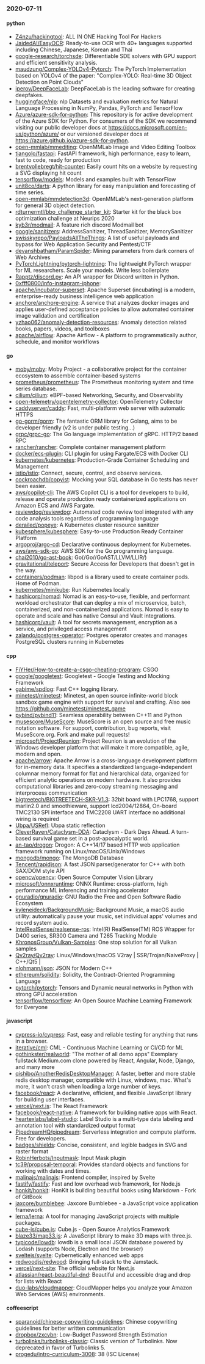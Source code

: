 ### 2020-07-11

#### python
* [Z4nzu/hackingtool](https://github.com/Z4nzu/hackingtool): ALL IN ONE Hacking Tool For Hackers
* [JaidedAI/EasyOCR](https://github.com/JaidedAI/EasyOCR): Ready-to-use OCR with 40+ languages supported including Chinese, Japanese, Korean and Thai
* [google-research/torchsde](https://github.com/google-research/torchsde): Differentiable SDE solvers with GPU support and efficient sensitivity analysis.
* [maudzung/Complex-YOLOv4-Pytorch](https://github.com/maudzung/Complex-YOLOv4-Pytorch): The PyTorch Implementation based on YOLOv4 of the paper: "Complex-YOLO: Real-time 3D Object Detection on Point Clouds"
* [iperov/DeepFaceLab](https://github.com/iperov/DeepFaceLab): DeepFaceLab is the leading software for creating deepfakes.
* [huggingface/nlp](https://github.com/huggingface/nlp): nlp  Datasets and evaluation metrics for Natural Language Processing in NumPy, Pandas, PyTorch and TensorFlow
* [Azure/azure-sdk-for-python](https://github.com/Azure/azure-sdk-for-python): This repository is for active development of the Azure SDK for Python. For consumers of the SDK we recommend visiting our public developer docs at https://docs.microsoft.com/en-us/python/azure/ or our versioned developer docs at https://azure.github.io/azure-sdk-for-python.
* [open-mmlab/mmediting](https://github.com/open-mmlab/mmediting): OpenMMLab Image and Video Editing Toolbox
* [tiangolo/fastapi](https://github.com/tiangolo/fastapi): FastAPI framework, high performance, easy to learn, fast to code, ready for production
* [brentvollebregt/hit-counter](https://github.com/brentvollebregt/hit-counter): Easily count hits  on a website by requesting a SVG displaying hit count 
* [tensorflow/models](https://github.com/tensorflow/models): Models and examples built with TensorFlow
* [unit8co/darts](https://github.com/unit8co/darts): A python library for easy manipulation and forecasting of time series.
* [open-mmlab/mmdetection3d](https://github.com/open-mmlab/mmdetection3d): OpenMMLab's next-generation platform for general 3D object detection.
* [rdturnermtl/bbo_challenge_starter_kit](https://github.com/rdturnermtl/bbo_challenge_starter_kit): Starter kit for the black box optimization challenge at Neurips 2020
* [kyb3r/modmail](https://github.com/kyb3r/modmail): A feature rich discord Modmail bot
* [google/sanitizers](https://github.com/google/sanitizers): AddressSanitizer, ThreadSanitizer, MemorySanitizer
* [swisskyrepo/PayloadsAllTheThings](https://github.com/swisskyrepo/PayloadsAllTheThings): A list of useful payloads and bypass for Web Application Security and Pentest/CTF
* [devanshbatham/ParamSpider](https://github.com/devanshbatham/ParamSpider): Mining parameters from dark corners of Web Archives
* [PyTorchLightning/pytorch-lightning](https://github.com/PyTorchLightning/pytorch-lightning): The lightweight PyTorch wrapper for ML researchers. Scale your models. Write less boilerplate
* [Rapptz/discord.py](https://github.com/Rapptz/discord.py): An API wrapper for Discord written in Python.
* [0xfff0800/info-instagram-iphone](https://github.com/0xfff0800/info-instagram-iphone): 
* [apache/incubator-superset](https://github.com/apache/incubator-superset): Apache Superset (incubating) is a modern, enterprise-ready business intelligence web application
* [anchore/anchore-engine](https://github.com/anchore/anchore-engine): A service that analyzes docker images and applies user-defined acceptance policies to allow automated container image validation and certification
* [yzhao062/anomaly-detection-resources](https://github.com/yzhao062/anomaly-detection-resources): Anomaly detection related books, papers, videos, and toolboxes
* [apache/airflow](https://github.com/apache/airflow): Apache Airflow - A platform to programmatically author, schedule, and monitor workflows

#### go
* [moby/moby](https://github.com/moby/moby): Moby Project - a collaborative project for the container ecosystem to assemble container-based systems
* [prometheus/prometheus](https://github.com/prometheus/prometheus): The Prometheus monitoring system and time series database.
* [cilium/cilium](https://github.com/cilium/cilium): eBPF-based Networking, Security, and Observability
* [open-telemetry/opentelemetry-collector](https://github.com/open-telemetry/opentelemetry-collector): OpenTelemetry Collector
* [caddyserver/caddy](https://github.com/caddyserver/caddy): Fast, multi-platform web server with automatic HTTPS
* [go-gorm/gorm](https://github.com/go-gorm/gorm): The fantastic ORM library for Golang, aims to be developer friendly (v2 is under public testing...)
* [grpc/grpc-go](https://github.com/grpc/grpc-go): The Go language implementation of gRPC. HTTP/2 based RPC
* [rancher/rancher](https://github.com/rancher/rancher): Complete container management platform
* [docker/ecs-plugin](https://github.com/docker/ecs-plugin): CLI plugin for using Fargate/ECS with Docker CLI
* [kubernetes/kubernetes](https://github.com/kubernetes/kubernetes): Production-Grade Container Scheduling and Management
* [istio/istio](https://github.com/istio/istio): Connect, secure, control, and observe services.
* [cockroachdb/copyist](https://github.com/cockroachdb/copyist): Mocking your SQL database in Go tests has never been easier.
* [aws/copilot-cli](https://github.com/aws/copilot-cli): The AWS Copilot CLI is a tool for developers to build, release and operate production ready containerized applications on Amazon ECS and AWS Fargate.
* [reviewdog/reviewdog](https://github.com/reviewdog/reviewdog):  Automated code review tool integrated with any code analysis tools regardless of programming language
* [derailed/popeye](https://github.com/derailed/popeye):  A Kubernetes cluster resource sanitizer
* [kubesphere/kubesphere](https://github.com/kubesphere/kubesphere): Easy-to-use Production Ready Container Platform
* [argoproj/argo-cd](https://github.com/argoproj/argo-cd): Declarative continuous deployment for Kubernetes.
* [aws/aws-sdk-go](https://github.com/aws/aws-sdk-go): AWS SDK for the Go programming language.
* [chai2010/go-ast-book](https://github.com/chai2010/go-ast-book):  Go(/Go//GoAST/LLVM/LLIR/)
* [gravitational/teleport](https://github.com/gravitational/teleport): Secure Access for Developers that doesn't get in the way.
* [containers/podman](https://github.com/containers/podman): libpod is a library used to create container pods. Home of Podman.
* [kubernetes/minikube](https://github.com/kubernetes/minikube): Run Kubernetes locally
* [hashicorp/nomad](https://github.com/hashicorp/nomad): Nomad is an easy-to-use, flexible, and performant workload orchestrator that can deploy a mix of microservice, batch, containerized, and non-containerized applications. Nomad is easy to operate and scale and has native Consul and Vault integrations.
* [hashicorp/vault](https://github.com/hashicorp/vault): A tool for secrets management, encryption as a service, and privileged access management
* [zalando/postgres-operator](https://github.com/zalando/postgres-operator): Postgres operator creates and manages PostgreSQL clusters running in Kubernetes

#### cpp
* [FiYHer/How-to-create-a-csgo-cheating-program](https://github.com/FiYHer/How-to-create-a-csgo-cheating-program): CSGO
* [google/googletest](https://github.com/google/googletest): Googletest - Google Testing and Mocking Framework
* [gabime/spdlog](https://github.com/gabime/spdlog): Fast C++ logging library.
* [minetest/minetest](https://github.com/minetest/minetest): Minetest, an open source infinite-world block sandbox game engine with support for survival and crafting. Also see https://github.com/minetest/minetest_game
* [pybind/pybind11](https://github.com/pybind/pybind11): Seamless operability between C++11 and Python
* [musescore/MuseScore](https://github.com/musescore/MuseScore): MuseScore is an open source and free music notation software. For support, contribution, bug reports, visit MuseScore.org. Fork and make pull requests!
* [microsoft/ProjectReunion](https://github.com/microsoft/ProjectReunion): Project Reunion is an evolution of the Windows developer platform that will make it more compatible, agile, modern and open.
* [apache/arrow](https://github.com/apache/arrow): Apache Arrow is a cross-language development platform for in-memory data. It specifies a standardized language-independent columnar memory format for flat and hierarchical data, organized for efficient analytic operations on modern hardware. It also provides computational libraries and zero-copy streaming messaging and interprocess communication
* [bigtreetech/BIGTREETECH-SKR-V1.3](https://github.com/bigtreetech/BIGTREETECH-SKR-V1.3): 32bit board with LPC1768, support marlin2.0 and smoothieware, support lcd2004/12864, On-board TMC2130 SPI interface and TMC2208 UART interface no additional wiring is required
* [Ubpa/USRefl](https://github.com/Ubpa/USRefl): Ubpa static reflection
* [CleverRaven/Cataclysm-DDA](https://github.com/CleverRaven/Cataclysm-DDA): Cataclysm - Dark Days Ahead. A turn-based survival game set in a post-apocalyptic world.
* [an-tao/drogon](https://github.com/an-tao/drogon): Drogon: A C++14/17 based HTTP web application framework running on Linux/macOS/Unix/Windows
* [mongodb/mongo](https://github.com/mongodb/mongo): The MongoDB Database
* [Tencent/rapidjson](https://github.com/Tencent/rapidjson): A fast JSON parser/generator for C++ with both SAX/DOM style API
* [opencv/opencv](https://github.com/opencv/opencv): Open Source Computer Vision Library
* [microsoft/onnxruntime](https://github.com/microsoft/onnxruntime): ONNX Runtime: cross-platform, high performance ML inferencing and training accelerator
* [gnuradio/gnuradio](https://github.com/gnuradio/gnuradio): GNU Radio  the Free and Open Software Radio Ecosystem
* [kyleneideck/BackgroundMusic](https://github.com/kyleneideck/BackgroundMusic): Background Music, a macOS audio utility: automatically pause your music, set individual apps' volumes and record system audio.
* [IntelRealSense/realsense-ros](https://github.com/IntelRealSense/realsense-ros): Intel(R) RealSense(TM) ROS Wrapper for D400 series, SR300 Camera and T265 Tracking Module
* [KhronosGroup/Vulkan-Samples](https://github.com/KhronosGroup/Vulkan-Samples): One stop solution for all Vulkan samples
* [Qv2ray/Qv2ray](https://github.com/Qv2ray/Qv2ray):  Linux/Windows/macOS  V2ray  |  SSR/Trojan/NaiveProxy |  C++/Qt5  |  
* [nlohmann/json](https://github.com/nlohmann/json): JSON for Modern C++
* [ethereum/solidity](https://github.com/ethereum/solidity): Solidity, the Contract-Oriented Programming Language
* [pytorch/pytorch](https://github.com/pytorch/pytorch): Tensors and Dynamic neural networks in Python with strong GPU acceleration
* [tensorflow/tensorflow](https://github.com/tensorflow/tensorflow): An Open Source Machine Learning Framework for Everyone

#### javascript
* [cypress-io/cypress](https://github.com/cypress-io/cypress): Fast, easy and reliable testing for anything that runs in a browser.
* [iterative/cml](https://github.com/iterative/cml):  CML - Continuous Machine Learning or CI/CD for ML
* [gothinkster/realworld](https://github.com/gothinkster/realworld): "The mother of all demo apps"  Exemplary fullstack Medium.com clone powered by React, Angular, Node, Django, and many more 
* [qishibo/AnotherRedisDesktopManager](https://github.com/qishibo/AnotherRedisDesktopManager): A faster, better and more stable redis desktop manager, compatible with Linux, windows, mac. What's more, it won't crash when loading a large number of keys.
* [facebook/react](https://github.com/facebook/react): A declarative, efficient, and flexible JavaScript library for building user interfaces.
* [vercel/next.js](https://github.com/vercel/next.js): The React Framework
* [facebook/react-native](https://github.com/facebook/react-native): A framework for building native apps with React.
* [heartexlabs/label-studio](https://github.com/heartexlabs/label-studio): Label Studio is a multi-type data labeling and annotation tool with standardized output format
* [PipedreamHQ/pipedream](https://github.com/PipedreamHQ/pipedream): Serverless integration and compute platform. Free for developers.
* [badges/shields](https://github.com/badges/shields): Concise, consistent, and legible badges in SVG and raster format
* [RobinHerbots/Inputmask](https://github.com/RobinHerbots/Inputmask): Input Mask plugin
* [tc39/proposal-temporal](https://github.com/tc39/proposal-temporal): Provides standard objects and functions for working with dates and times.
* [malinajs/malinajs](https://github.com/malinajs/malinajs): Frontend compiler, inspired by Svelte
* [fastify/fastify](https://github.com/fastify/fastify): Fast and low overhead web framework, for Node.js
* [honkit/honkit](https://github.com/honkit/honkit):  HonKit is building beautiful books using Markdown - Fork of GitBook
* [jaxcore/bumblebee](https://github.com/jaxcore/bumblebee): Jaxcore Bumblebee - a JavaScript voice application framework
* [lerna/lerna](https://github.com/lerna/lerna):  A tool for managing JavaScript projects with multiple packages.
* [cube-js/cube.js](https://github.com/cube-js/cube.js):  Cube.js - Open Source Analytics Framework
* [blaze33/map33.js](https://github.com/blaze33/map33.js): A JavaScript library to make 3D maps with three.js.
* [typicode/lowdb](https://github.com/typicode/lowdb):  lowdb is a small local JSON database powered by Lodash (supports Node, Electron and the browser)
* [sveltejs/svelte](https://github.com/sveltejs/svelte): Cybernetically enhanced web apps
* [redwoodjs/redwood](https://github.com/redwoodjs/redwood): Bringing full-stack to the Jamstack.
* [vercel/next-site](https://github.com/vercel/next-site): The official website for Next.js
* [atlassian/react-beautiful-dnd](https://github.com/atlassian/react-beautiful-dnd): Beautiful and accessible drag and drop for lists with React
* [duo-labs/cloudmapper](https://github.com/duo-labs/cloudmapper): CloudMapper helps you analyze your Amazon Web Services (AWS) environments.

#### coffeescript
* [sparanoid/chinese-copywriting-guidelines](https://github.com/sparanoid/chinese-copywriting-guidelines): Chinese copywriting guidelines for better written communication
* [dropbox/zxcvbn](https://github.com/dropbox/zxcvbn): Low-Budget Password Strength Estimation
* [turbolinks/turbolinks-classic](https://github.com/turbolinks/turbolinks-classic): Classic version of Turbolinks. Now deprecated in favor of Turbolinks 5.
* [progedu/intro-curriculum-3008](https://github.com/progedu/intro-curriculum-3008): 38 (ISC License)
